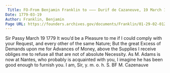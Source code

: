 ```yaml
---
 Title: FO-From Benjamin Franklin to ——— Durif de Cazaneuve, 19 March 1779
Date: 1779-03-19
Author: Franklin, Benjamin
Page URL: https://founders.archives.gov/documents/Franklin/01-29-02-0129
---
```


Sir
Passy March 19 1779
It wou’d be a Pleasure to me if I could comply with your Request, and every other of the same Nature; But the great Excess of Demands upon me for Advances of Money, above the Supplies I receive obliges me to refuse all that are not of absolute Necessity. As M. Adams is now at Nantes, who probably is acquainted with you, I imagine he has been good enough to furnish you. I am, Sir, y. m. o. h. S.
BF
M. Cazenauve

